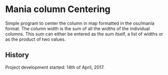 # Mania column Centering
Simple program to center the column in map formatted in the osu!mania format.
The column width is the sum of all the widths of the individual columns.
This sum can either be entered as the sum itself, a list of widths or as the product of two values.

## History
Project development started: 14th of April, 2017.
